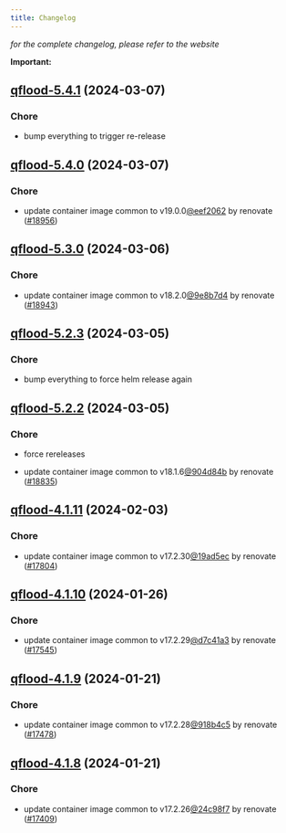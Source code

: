 ```yaml
---
title: Changelog
---
```



*for the complete changelog, please refer to the website*

**Important:**


## [qflood-5.4.1](https://github.com/truecharts/charts/compare/qflood-5.4.0...qflood-5.4.1) (2024-03-07)

### Chore



- bump everything to trigger re-release


## [qflood-5.4.0](https://github.com/truecharts/charts/compare/qflood-5.3.0...qflood-5.4.0) (2024-03-07)

### Chore



- update container image common to v19.0.0[@eef2062](https://github.com/eef2062) by renovate ([#18956](https://github.com/truecharts/charts/issues/18956))


## [qflood-5.3.0](https://github.com/truecharts/charts/compare/qflood-5.2.3...qflood-5.3.0) (2024-03-06)

### Chore



- update container image common to v18.2.0[@9e8b7d4](https://github.com/9e8b7d4) by renovate ([#18943](https://github.com/truecharts/charts/issues/18943))


## [qflood-5.2.3](https://github.com/truecharts/charts/compare/qflood-5.2.2...qflood-5.2.3) (2024-03-05)

### Chore



- bump everything to force helm release again


## [qflood-5.2.2](https://github.com/truecharts/charts/compare/qflood-5.2.0...qflood-5.2.2) (2024-03-05)

### Chore



- force rereleases

- update container image common to v18.1.6[@904d84b](https://github.com/904d84b) by renovate ([#18835](https://github.com/truecharts/charts/issues/18835))










## [qflood-4.1.11](https://github.com/truecharts/charts/compare/qflood-4.1.10...qflood-4.1.11) (2024-02-03)

### Chore



- update container image common to v17.2.30[@19ad5ec](https://github.com/19ad5ec) by renovate ([#17804](https://github.com/truecharts/charts/issues/17804))


## [qflood-4.1.10](https://github.com/truecharts/charts/compare/qflood-4.1.9...qflood-4.1.10) (2024-01-26)

### Chore



- update container image common to v17.2.29[@d7c41a3](https://github.com/d7c41a3) by renovate ([#17545](https://github.com/truecharts/charts/issues/17545))


## [qflood-4.1.9](https://github.com/truecharts/charts/compare/qflood-4.1.8...qflood-4.1.9) (2024-01-21)

### Chore



- update container image common to v17.2.28[@918b4c5](https://github.com/918b4c5) by renovate ([#17478](https://github.com/truecharts/charts/issues/17478))


## [qflood-4.1.8](https://github.com/truecharts/charts/compare/qflood-4.1.7...qflood-4.1.8) (2024-01-21)

### Chore



- update container image common to v17.2.26[@24c98f7](https://github.com/24c98f7) by renovate ([#17409](https://github.com/truecharts/charts/issues/17409))
